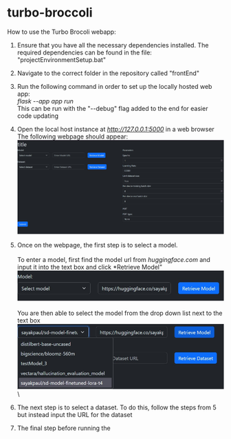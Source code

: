 # turbo-broccoli

How to use the Turbo Brocoli webapp:

1) Ensure that you have all the necessary dependencies installed. The required dependencies can be found in the file: "projectEnvironmentSetup.bat"

2) Navigate to the correct folder in the repository called "frontEnd"
 
3) Run the following command in order to set up the locally hosted web app:\
*flask --app app run*\
This can be run with the "--debug" flag added to the end for easier code updating

4) Open the local host instance at *http://127.0.0.1:5000* in a web browser\
The following webpage should appear:\
![homepage](./resources/homepage.jpg)

5) Once on the webpage, the first step is to select a model.\
\
To enter a model, first find the model url from *huggingface.com* and input it into the text box and click *Retrieve Model"
![modelURL](./resources/modelURL.jpg)\
\
You are then able to select the model from the drop down list next to the text box
![modelD](./resources/modelDrop.jpg)\

6) The next step is to select a dataset. To do this, follow the steps from 5 but instead input the URL for the dataset

7) The final step before running the 
